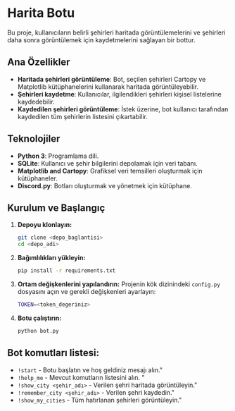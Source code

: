 # Harita Botu

Bu proje, kullanıcıların belirli şehirleri haritada görüntülemelerini ve şehirleri daha sonra görüntülemek için kaydetmelerini sağlayan bir bottur.

## Ana Özellikler

- **Haritada şehirleri görüntüleme**: Bot, seçilen şehirleri Cartopy ve Matplotlib kütüphanelerini kullanarak haritada görüntüleyebilir.
- **Şehirleri kaydetme**: Kullanıcılar, ilgilendikleri şehirleri kişisel listelerine kaydedebilir.
- **Kaydedilen şehirleri görüntüleme**: İstek üzerine, bot kullanıcı tarafından kaydedilen tüm şehirlerin listesini çıkartabilir.

## Teknolojiler

- **Python 3**: Programlama dili.
- **SQLite**: Kullanıcı ve şehir bilgilerini depolamak için veri tabanı.
- **Matplotlib and Cartopy**: Grafiksel veri temsilleri oluşturmak için kütüphaneler.
- **Discord.py**: Botları oluşturmak ve yönetmek için kütüphane.

## Kurulum ve Başlangıç

1. **Depoyu klonlayın:**
    ```bash
    git clone <depo_baglantisi>
    cd <depo_adi>
    ```
2. **Bağımlılıkları yükleyin:**
    ```bash
    pip install -r requirements.txt
    ```
3. **Ortam değişkenlerini yapılandırın:**
Projenin kök dizinindeki `config.py` dosyasını açın ve gerekli değişkenleri ayarlayın:
    ```bash
    TOKEN=<token_degeriniz>
    ```
4. **Botu çalıştırın:**
    ```bash
    python bot.py
    ```

## Bot komutları listesi:

- `!start` - Botu başlatın ve hoş geldiniz mesajı alın."
- `!help_me` - Mevcut komutların listesini alın. "
- `!show_city <şehir_adı>` - Verilen şehri haritada görüntüleyin."
- `!remember_city <şehir_adı>` - Verilen şehri kaydedin."
- `!show_my_cities` -  Tüm hatırlanan şehirleri görüntüleyin."
        
